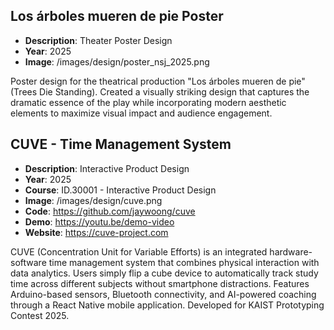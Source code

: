 ## Los árboles mueren de pie Poster
- **Description**: Theater Poster Design
- **Year**: 2025
- **Image**: /images/design/poster_nsj_2025.png

Poster design for the theatrical production "Los árboles mueren de pie" (Trees Die Standing). Created a visually striking design that captures the dramatic essence of the play while incorporating modern aesthetic elements to maximize visual impact and audience engagement.

## CUVE - Time Management System
- **Description**: Interactive Product Design
- **Year**: 2025
- **Course**: ID.30001 - Interactive Product Design
- **Image**: /images/design/cuve.png
- **Code**: https://github.com/jaywoong/cuve
- **Demo**: https://youtu.be/demo-video
- **Website**: https://cuve-project.com

CUVE (Concentration Unit for Variable Efforts) is an integrated hardware-software time management system that combines physical interaction with data analytics. Users simply flip a cube device to automatically track study time across different subjects without smartphone distractions. Features Arduino-based sensors, Bluetooth connectivity, and AI-powered coaching through a React Native mobile application. Developed for KAIST Prototyping Contest 2025.
